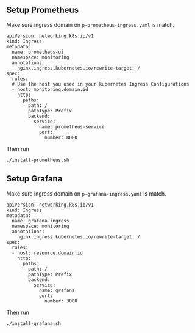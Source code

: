 ## Setup Prometheus
Make sure ingress domain on `p-prometheus-ingress.yaml` is match.

```
apiVersion: networking.k8s.io/v1
kind: Ingress
metadata:
  name: prometheus-ui
  namespace: monitoring
  annotations:
    nginx.ingress.kubernetes.io/rewrite-target: /
spec:
  rules:
  # Use the host you used in your kubernetes Ingress Configurations
  - host: monitoring.domain.id
    http:
      paths:
      - path: /
        pathType: Prefix
        backend:
          service:
            name: prometheus-service
            port:
              number: 8080

```

Then run

```
./install-prometheus.sh
```

## Setup Grafana

Make sure ingress domain on `p-grafana-ingress.yaml` is match.

```
apiVersion: networking.k8s.io/v1
kind: Ingress
metadata:
  name: grafana-ingress
  namespace: monitoring
  annotations:
    nginx.ingress.kubernetes.io/rewrite-target: /
spec:
  rules:
  - host: resource.domain.id
    http:
      paths:
      - path: /
        pathType: Prefix
        backend:
          service:
            name: grafana
            port:
              number: 3000

```

Then run

```
./install-grafana.sh
```

